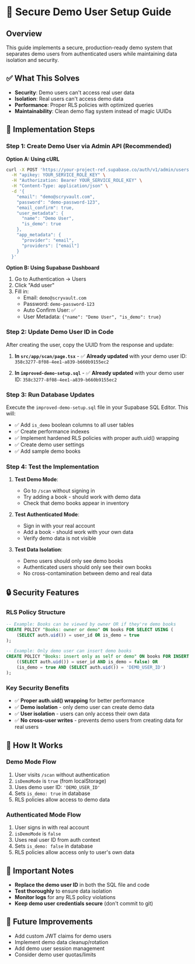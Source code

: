 # 🚀 Secure Demo User Setup Guide

## Overview
This guide implements a secure, production-ready demo system that separates demo users from authenticated users while maintaining data isolation and security.

## ✅ What This Solves
- **Security**: Demo users can't access real user data
- **Isolation**: Real users can't access demo data  
- **Performance**: Proper RLS policies with optimized queries
- **Maintainability**: Clean demo flag system instead of magic UUIDs

## 🔧 Implementation Steps

### Step 1: Create Demo User via Admin API (Recommended)

**Option A: Using cURL**
```bash
curl -X POST 'https://your-project-ref.supabase.co/auth/v1/admin/users' \
  -H "apikey: YOUR_SERVICE_ROLE_KEY" \
  -H "Authorization: Bearer YOUR_SERVICE_ROLE_KEY" \
  -H "Content-Type: application/json" \
  -d '{
    "email": "demo@scryvault.com",
    "password": "demo-password-123",
    "email_confirm": true,
    "user_metadata": {
      "name": "Demo User",
      "is_demo": true
    },
    "app_metadata": {
      "provider": "email",
      "providers": ["email"]
    }
  }'
```

**Option B: Using Supabase Dashboard**
1. Go to Authentication → Users
2. Click "Add user"
3. Fill in:
   - Email: `demo@scryvault.com`
   - Password: `demo-password-123`
   - Auto Confirm User: ✅
   - User Metadata: `{"name": "Demo User", "is_demo": true}`

### Step 2: Update Demo User ID in Code

After creating the user, copy the UUID from the response and update:

1. **In `src/app/scan/page.tsx`** - ✅ **Already updated** with your demo user ID: `358c3277-8f08-4ee1-a839-b660b9155ec2`

2. **In `improved-demo-setup.sql`** - ✅ **Already updated** with your demo user ID: `358c3277-8f08-4ee1-a839-b660b9155ec2`

### Step 3: Run Database Updates

Execute the `improved-demo-setup.sql` file in your Supabase SQL Editor. This will:

- ✅ Add `is_demo` boolean columns to all user tables
- ✅ Create performance indexes
- ✅ Implement hardened RLS policies with proper auth.uid() wrapping
- ✅ Create demo user settings
- ✅ Add sample demo books

### Step 4: Test the Implementation

1. **Test Demo Mode**:
   - Go to `/scan` without signing in
   - Try adding a book - should work with demo data
   - Check that demo books appear in inventory

2. **Test Authenticated Mode**:
   - Sign in with your real account
   - Add a book - should work with your own data
   - Verify demo data is not visible

3. **Test Data Isolation**:
   - Demo users should only see demo books
   - Authenticated users should only see their own books
   - No cross-contamination between demo and real data

## 🔒 Security Features

### RLS Policy Structure
```sql
-- Example: Books can be viewed by owner OR if they're demo books
CREATE POLICY "Books: owner or demo" ON books FOR SELECT USING (
    (SELECT auth.uid()) = user_id OR is_demo = true
);

-- Example: Only demo user can insert demo books
CREATE POLICY "Books: insert only as self or demo" ON books FOR INSERT WITH CHECK (
    ((SELECT auth.uid()) = user_id AND is_demo = false) OR 
    (is_demo = true AND (SELECT auth.uid()) = 'DEMO_USER_ID')
);
```

### Key Security Benefits
- ✅ **Proper auth.uid() wrapping** for better performance
- ✅ **Demo isolation** - only demo user can create demo data
- ✅ **User isolation** - users can only access their own data
- ✅ **No cross-user writes** - prevents demo users from creating data for real users

## 🎯 How It Works

### Demo Mode Flow
1. User visits `/scan` without authentication
2. `isDemoMode` is `true` (from localStorage)
3. Uses demo user ID: `'DEMO_USER_ID'`
4. Sets `is_demo: true` in database
5. RLS policies allow access to demo data

### Authenticated Mode Flow  
1. User signs in with real account
2. `isDemoMode` is `false`
3. Uses real user ID from auth context
4. Sets `is_demo: false` in database
5. RLS policies allow access only to user's own data

## 🚨 Important Notes

- **Replace the demo user ID** in both the SQL file and code
- **Test thoroughly** to ensure data isolation
- **Monitor logs** for any RLS policy violations
- **Keep demo user credentials secure** (don't commit to git)

## 🔄 Future Improvements

- Add custom JWT claims for demo users
- Implement demo data cleanup/rotation
- Add demo user session management
- Consider demo user quotas/limits
